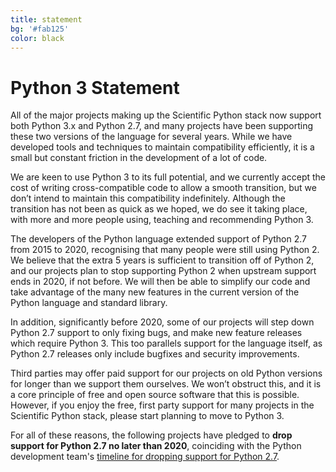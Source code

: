 ```yaml
---
title: statement
bg: '#fab125'
color: black
---
```


# Python 3 Statement

All of the major projects making up the Scientific Python stack now support
both Python 3.x and Python 2.7, and many projects have been supporting these
two versions of the language for several years. While we have developed tools
and techniques to maintain compatibility efficiently, it is a small but
constant friction in the development of a lot of code.

We are keen to use Python 3 to its full potential, and we currently accept the
cost of writing cross-compatible code to allow a smooth transition, but we
don’t intend to maintain this compatibility indefinitely. Although the
transition has not been as quick as we hoped, we do see it taking place, with
more and more people using, teaching and recommending Python 3.

The developers of the Python language extended support of Python 2.7 from 2015
to 2020, recognising that many people were still using Python 2. We believe
that the extra 5 years is sufficient to transition off of Python 2, and our
projects plan to stop supporting Python 2 when upstream support ends in 2020,
if not before. We will then be able to simplify our code and take advantage of
the many new features in the current version of the Python language and
standard library.

In addition, significantly before 2020, some of our projects will step down
Python 2.7 support to only fixing bugs, and make new feature releases which
require Python 3. This too parallels support for the language itself, as Python
2.7 releases only include bugfixes and security improvements.

Third parties may offer paid support for our projects on old Python versions
for longer than we support them ourselves. We won’t obstruct this, and it is a
core principle of free and open source software that this is possible. However,
if you enjoy the free, first party support for many projects in the Scientific
Python stack, please start planning to move to Python 3.

For all of these reasons, the following projects have pledged to **drop support
for Python 2.7 no later than 2020**, coinciding with the Python development
team's [timeline for dropping support for Python
2.7](https://www.python.org/dev/peps/pep-0373/#update).
